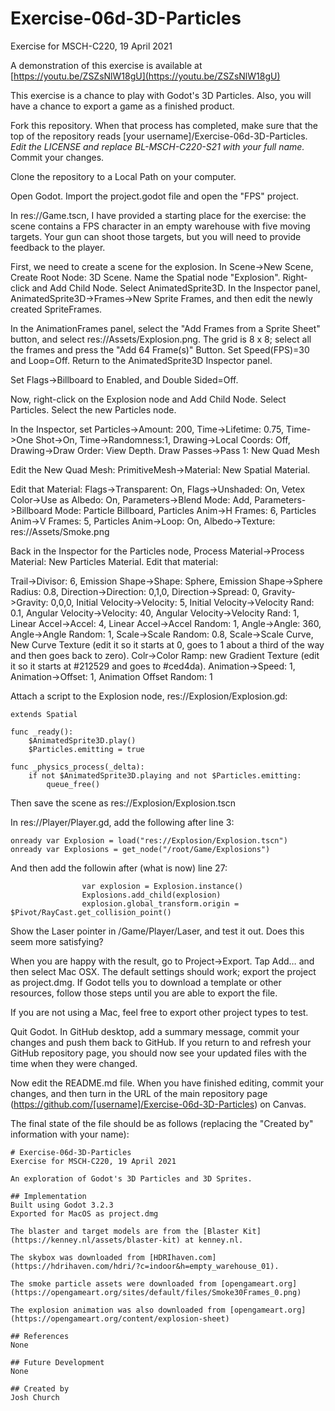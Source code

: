 # Exercise-06d-3D-Particles
Exercise for MSCH-C220, 19 April 2021

A demonstration of this exercise is available at [https://youtu.be/ZSZsNlW18gU](https://youtu.be/ZSZsNlW18gU)

This exercise is a chance to play with Godot's 3D Particles. Also, you will have a chance to export a game as a finished product.

Fork this repository. When that process has completed, make sure that the top of the repository reads [your username]/Exercise-06d-3D-Particles. *Edit the LICENSE and replace BL-MSCH-C220-S21 with your full name.* Commit your changes.

Clone the repository to a Local Path on your computer.

Open Godot. Import the project.godot file and open the "FPS" project.

In res://Game.tscn, I have provided a starting place for the exercise: the scene contains a FPS character in an empty warehouse with five moving targets. Your gun can shoot those targets, but you will need to provide feedback to the player.

First, we need to create a scene for the explosion. In Scene->New Scene, Create Root Node: 3D Scene. Name the Spatial node "Explosion". Right-click and Add Child Node. Select AnimatedSprite3D. In the Inspector panel, AnimatedSprite3D->Frames->New Sprite Frames, and then edit the newly created SpriteFrames.

In the AnimationFrames panel, select the "Add Frames from a Sprite Sheet" button, and select res://Assets/Explosion.png. The grid is 8 x 8; select all the frames and press the "Add 64 Frame(s)" Button. Set Speed(FPS)=30 and Loop=Off. Return to the AnimatedSprite3D Inspector panel.

Set Flags->Billboard to Enabled, and Double Sided=Off.

Now, right-click on the Explosion node and Add Child Node. Select Particles. Select the new Particles node.

In the Inspector, set Particles->Amount: 200, Time->Lifetime: 0.75, Time->One Shot->On, Time->Randomness:1, Drawing->Local Coords: Off, Drawing->Draw Order: View Depth. Draw Passes->Pass 1: New Quad Mesh

Edit the New Quad Mesh: PrimitiveMesh->Material: New Spatial Material. 

Edit that Material: Flags->Transparent: On, Flags->Unshaded: On, Vetex Color->Use as Albedo: On, Parameters->Blend Mode: Add, Parameters->Billboard Mode: Particle Billboard, Particles Anim->H Frames: 6, Particles Anim->V Frames: 5, Particles Anim->Loop: On, Albedo->Texture: res://Assets/Smoke.png

Back in the Inspector for the Particles node, Process Material->Process Material: New Particles Material. Edit that material:

Trail->Divisor: 6, Emission Shape->Shape: Sphere, Emission Shape->Sphere Radius: 0.8, Direction->Direction: 0,1,0, Direction->Spread: 0, Gravity->Gravity: 0,0,0, Initial Velocity->Velocity: 5, Initial Velocity->Velocity Rand: 0.1, Angular Velocity->Velocity: 40, Angular Velocity->Velocity Rand: 1, Linear Accel->Accel: 4, Linear Accel->Accel Random: 1, Angle->Angle: 360, Angle->Angle Random: 1, Scale->Scale Random: 0.8, Scale->Scale Curve, New Curve Texture (edit it so it starts at 0, goes to 1 about a third of the way and then goes back to zero). Colr->Color Ramp: new Gradient Texture (edit it so it starts at #212529 and goes to #ced4da). Animation->Speed: 1, Animation->Offset: 1, Animation Offset Random: 1

Attach a script to the Explosion node, res://Explosion/Explosion.gd:

```
extends Spatial

func _ready():
	$AnimatedSprite3D.play()
	$Particles.emitting = true

func _physics_process(_delta):
	if not $AnimatedSprite3D.playing and not $Particles.emitting:
		queue_free()

```

Then save the scene as res://Explosion/Explosion.tscn

In res://Player/Player.gd, add the following after line 3:
```
onready var Explosion = load("res://Explosion/Explosion.tscn")
onready var Explosions = get_node("/root/Game/Explosions")
```

And then add the followin after (what is now) line 27:
```
				var explosion = Explosion.instance()
				Explosions.add_child(explosion)
				explosion.global_transform.origin = $Pivot/RayCast.get_collision_point()
```

Show the Laser pointer in /Game/Player/Laser, and test it out. Does this seem more satisfying?

When you are happy with the result, go to Project->Export. Tap Add… and then select Mac OSX. The default settings should work; export the project as project.dmg. If Godot tells you to download a template or other resources, follow those steps until you are able to export the file.

If you are not using a Mac, feel free to export other project types to test. 

Quit Godot. In GitHub desktop, add a summary message, commit your changes and push them back to GitHub. If you return to and refresh your GitHub repository page, you should now see your updated files with the time when they were changed.

Now edit the README.md file. When you have finished editing, commit your changes, and then turn in the URL of the main repository page (https://github.com/[username]/Exercise-06d-3D-Particles) on Canvas.

The final state of the file should be as follows (replacing the "Created by" information with your name):
```
# Exercise-06d-3D-Particles
Exercise for MSCH-C220, 19 April 2021

An exploration of Godot's 3D Particles and 3D Sprites.

## Implementation
Built using Godot 3.2.3
Exported for MacOS as project.dmg

The blaster and target models are from the [Blaster Kit](https://kenney.nl/assets/blaster-kit) at kenney.nl.

The skybox was downloaded from [HDRIhaven.com](https://hdrihaven.com/hdri/?c=indoor&h=empty_warehouse_01).

The smoke particle assets were downloaded from [opengameart.org](https://opengameart.org/sites/default/files/Smoke30Frames_0.png)

The explosion animation was also downloaded from [opengameart.org](https://opengameart.org/content/explosion-sheet)

## References
None

## Future Development
None

## Created by 
Josh Church
